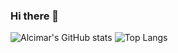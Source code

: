 ### Hi there 👋
![Alcimar's GitHub stats](https://github-readme-stats.vercel.app/api?username=alcimarbmx&showicons=true&theme=radical) 
![Top Langs](https://github-readme-stats.vercel.app/api/top-langs/?username=alcimarbmx&layout=compact)



<!--
**alcimarbmx/alcimarbmx** is a ✨ _special_ ✨ repository because its `README.md` (this file) appears on your GitHub profile.

Here are some ideas to get you started:

- 🔭 I’m currently working on ...
- 🌱 I’m currently learning ...
- 👯 I’m looking to collaborate on ...
- 🤔 I’m looking for help with ...
- 💬 Ask me about ...
- 📫 How to reach me: ...
- 😄 Pronouns: ...
- ⚡ Fun fact: ...
-->
